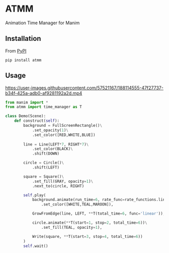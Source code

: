 # ATMM
Animation Time Manager for Manim

## Installation

From [PyPI](https://pypi.org/project/atmm/)

```
pip install atmm
```

## Usage


https://user-images.githubusercontent.com/57521167/188114555-47f27737-b34f-425a-adb0-af9281192a2d.mp4


```python
from manim import *
from atmm import time_manager as T

class Demo(Scene):
    def construct(self):
        background = FullScreenRectangle()\
            .set_opacity(1)\
            .set_color([RED,WHITE,BLUE])
        
        line = Line(LEFT*7, RIGHT*7)\
            .set_color(BLACK)\
            .shift(DOWN)

        circle = Circle()\
            .shift(LEFT)

        square = Square()\
            .set_fill(GRAY, opacity=1)\
            .next_to(circle, RIGHT)

        self.play(
            background.animate(run_time=6, rate_func=rate_functions.linear)\
                .set_color([WHITE,TEAL,MAROON]),

            GrowFromEdge(line, LEFT, **T(total_time=6, func='linear')),

            circle.animate(**T(start=1, stop=2, total_time=6))\
                .set_fill(TEAL, opacity=1),

            Write(square, **T(start=3, stop=4, total_time=6))
        )
        self.wait()
```
